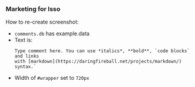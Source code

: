 ### Marketing for Isso

How to re-create screenshot:

- `comments.db` has example.data
- Text is:
  ```
  Type comment here. You can use *italics*, **bold**, `code blocks` and links
  with [markdown](https://daringfireball.net/projects/markdown/) syntax.`
  ```
- Width of `#wrapper` set to `720px`
